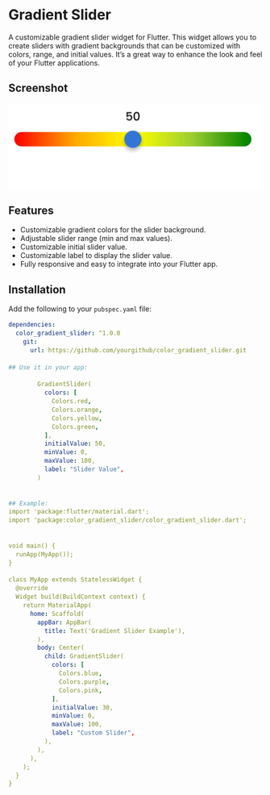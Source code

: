 # Gradient Slider

A customizable gradient slider widget for Flutter. This widget allows you to create sliders with gradient backgrounds that can be customized with colors, range, and initial values. It’s a great way to enhance the look and feel of your Flutter applications.

## Screenshot

![Gradient Slider Screenshot](assets/images/screenshot.png)

## Features

- Customizable gradient colors for the slider background.
- Adjustable slider range (min and max values).
- Customizable initial slider value.
- Customizable label to display the slider value.
- Fully responsive and easy to integrate into your Flutter app.

## Installation

Add the following to your `pubspec.yaml` file:

```yaml
dependencies:
  color_gradient_slider: ^1.0.0
    git:
      url: https://github.com/yourgithub/color_gradient_slider.git
      
## Use it in your app:
 
        GradientSlider(
          colors: [
            Colors.red, 
            Colors.orange, 
            Colors.yellow,
            Colors.green, 
          ],
          initialValue: 50,
          minValue: 0,
          maxValue: 100,
          label: "Slider Value",
        )
        
        
## Example:
import 'package:flutter/material.dart';
import 'package:color_gradient_slider/color_gradient_slider.dart';


void main() {
  runApp(MyApp());
}

class MyApp extends StatelessWidget {
  @override
  Widget build(BuildContext context) {
    return MaterialApp(
      home: Scaffold(
        appBar: AppBar(
          title: Text('Gradient Slider Example'),
        ),
        body: Center(
          child: GradientSlider(
            colors: [
              Colors.blue,
              Colors.purple,
              Colors.pink,
            ],
            initialValue: 30,
            minValue: 0,
            maxValue: 100,
            label: "Custom Slider",
          ),
        ),
      ),
    );
  }
}
